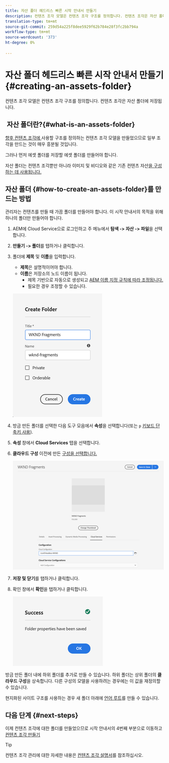 ```yaml
---
title: 자산 폴더 헤드리스 빠른 시작 안내서 만들기
description: 컨텐츠 조각 모델은 컨텐츠 조각 구조를 정의합니다. 컨텐츠 조각은 자산 폴더에 저장됩니다.
translation-type: tm+mt
source-git-commit: 259d54a225f8dee5929f62b784e28f3fc2bb794a
workflow-type: tm+mt
source-wordcount: '373'
ht-degree: 0%

---
```



# 자산 폴더 헤드리스 빠른 시작 안내서 만들기{#creating-an-assets-folder}

컨텐츠 조각 모델은 컨텐츠 조각 구조를 정의합니다. 컨텐츠 조각은 자산 폴더에 저장됩니다.

##  자산 폴더란?{#what-is-an-assets-folder}

[향후 컨텐츠 조각에 ](create-content-model.md) 사용할 구조를 정의하는 컨텐츠 조각 모델을 만들었으므로 일부 조각을 만드는 것이 매우 흥분될 것입니다.

그러나 먼저 에셋 폴더를 저장할 에셋 폴더를 만들어야 합니다.

자산 폴더는 컨텐츠 조각뿐만 아니라 이미지 및 비디오와 같은 기존 컨텐츠 자산[을 구성하는 데 사용됩니다.](/help/assets/manage-digital-assets.md)

## 자산 폴더 {#how-to-create-an-assets-folder}를 만드는 방법

관리자는 컨텐츠를 만들 때 가끔 폴더를 만들어야 합니다. 이 시작 안내서의 목적을 위해 하나의 폴더만 만들어야 합니다.

1. AEM에 Cloud Service으로 로그인하고 주 메뉴에서 **탐색 -> 자산 -> 파일**&#x200B;을 선택합니다.
1. **만들기 -> 폴더**&#x200B;를 탭하거나 클릭합니다.
1. 폴더에 **제목** 및 **이름**&#x200B;을 입력합니다.
   * **제목**&#x200B;은 설명적이어야 합니다.
   * **이름**&#x200B;은 저장소의 노드 이름이 됩니다.
      * 제목 기반으로 자동으로 생성되고 [AEM 이름 지정 규칙에 따라 조정됩니다.](/help/implementing/developing/introduction/naming-conventions.md)
      * 필요한 경우 조정할 수 있습니다.

   ![폴더 만들기](../assets/assets-folder-create.png)
1. 방금 만든 폴더를 선택한 다음 도구 모음에서 **속성**&#x200B;을 선택합니다(또는 `p` [키보드 단축키 사용](/help/sites-cloud/authoring/getting-started/keyboard-shortcuts.md)).
1. **속성** 창에서 **Cloud Services** 탭을 선택합니다.
1. **클라우드 구성** 이전에 만든 [구성을 선택합니다.](create-configuration.md)

   ![자산 폴더 구성](../assets/assets-folder-configure.png)
1. **저장 및 닫기**&#x200B;를 탭하거나 클릭합니다.
1. 확인 창에서 **확인**&#x200B;을 탭하거나 클릭합니다.

   ![확인 창](../assets/assets-folder-confirmation.png)

방금 만든 폴더 내에 하위 폴더를 추가로 만들 수 있습니다. 하위 폴더는 상위 폴더의 **클라우드 구성**&#x200B;을 상속합니다. 다른 구성의 모델을 사용하려는 경우에는 이 값을 재정의할 수 있습니다.

현지화된 사이트 구조를 사용하는 경우 새 폴더 아래에 [언어 루트](/help/assets/translate-assets.md)를 만들 수 있습니다.

## 다음 단계 {#next-steps}

이제 컨텐츠 조각에 대한 폴더를 만들었으므로 시작 안내서의 4번째 부분으로 이동하고 [컨텐츠 조각 만들기](create-content-fragment.md)

>[!TIP]
>
>컨텐츠 조각 관리에 대한 자세한 내용은 [컨텐츠 조각 설명서](/help/assets/content-fragments/content-fragments.md)를 참조하십시오.
